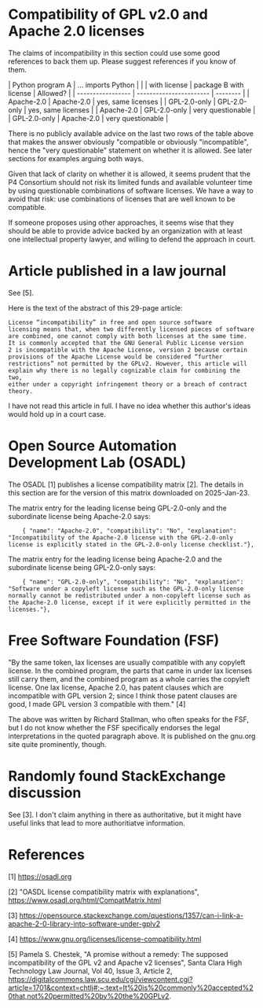 # Compatibility of GPL v2.0 and Apache 2.0 licenses

The claims of incompatibility in this section could use some good
references to back them up.  Please suggest references if you know of
them.

| Python program A  |  ... imports Python     |          |
| with license      |  package B with license | Allowed? |
| ----------------- | ----------------------- | -------- |
| Apache-2.0        | Apache-2.0              | yes, same licenses |
| GPL-2.0-only      | GPL-2.0-only            | yes, same licenses |
| Apache-2.0        | GPL-2.0-only            | very questionable |
| GPL-2.0-only      | Apache-2.0              | very questionable |


There is no publicly available advice on the last two rows of the
table above that makes the answer obviously "compatible or obviously
"incompatible", hence the "very questionable" statement on whether it
is allowed.  See later sections for examples arguing both ways.

Given that lack of clarity on whether it is allowed, it seems prudent
that the P4 Consortium should not risk its limited funds and available
volunteer time by using questionable combinations of software
licenses.  We have a way to avoid that risk: use combinations of
licenses that are well known to be compatible.

If someone proposes using other approaches, it seems wise that they
should be able to provide advice backed by an organization with at
least one intellectual property lawyer, and willing to defend the
approach in court.


# Article published in a law journal

See [5].

Here is the text of the abstract of this 29-page article:

    License “incompatibility” in free and open source software
    licensing means that, when two differently licensed pieces of software
    are combined, one cannot comply with both licenses at the same time.
    It is commonly accepted that the GNU General Public License version
    2 is incompatible with the Apache License, version 2 because certain
    provisions of the Apache License would be considered “further
    restrictions” not permitted by the GPLv2. However, this article will
    explain why there is no legally cognizable claim for combining the two,
    either under a copyright infringement theory or a breach of contract
    theory.

I have not read this article in full.  I have no idea whether this
author's ideas would hold up in a court case.


# Open Source Automation Development Lab (OSADL)

The OSADL [1] publishes a license compatibility matrix [2].  The
details in this section are for the version of this matrix downloaded
on 2025-Jan-23.

The matrix entry for the leading license being GPL-2.0-only and the
subordinate license being Apache-2.0 says:
```
    { "name": "Apache-2.0", "compatibility": "No", "explanation": "Incompatibility of the Apache-2.0 license with the GPL-2.0-only license is explicitly stated in the GPL-2.0-only license checklist."},
```

The matrix entry for the leading license being Apache-2.0 and the
subordinate license being GPL-2.0-only says:
```
    { "name": "GPL-2.0-only", "compatibility": "No", "explanation": "Software under a copyleft license such as the GPL-2.0-only license normally cannot be redistributed under a non-copyleft license such as the Apache-2.0 license, except if it were explicitly permitted in the licenses."},
```


# Free Software Foundation (FSF)

"By the same token, lax licenses are usually compatible with any
copyleft license. In the combined program, the parts that came in
under lax licenses still carry them, and the combined program as a
whole carries the copyleft license. One lax license, Apache 2.0, has
patent clauses which are incompatible with GPL version 2; since I
think those patent clauses are good, I made GPL version 3 compatible
with them." [4]

The above was written by Richard Stallman, who often speaks for the
FSF, but I do not know whether the FSF specifically endorses the legal
interpretations in the quoted paragraph above.  It is published on the
gnu.org site quite prominently, though.


# Randomly found StackExchange discussion

See [3].  I don't claim anything in there as authoritative, but it
might have useful links that lead to more authoritiatve information.


# References

[1] https://osadl.org

[2] "OASDL license compatibility matrix with explanations",
    https://www.osadl.org/html/CompatMatrix.html


[3] https://opensource.stackexchange.com/questions/1357/can-i-link-a-apache-2-0-library-into-software-under-gplv2

[4] https://www.gnu.org/licenses/license-compatibility.html

[5] Pamela S. Chestek, "A promise without a remedy: The supposed
    incompatibility of the GPL v2 and Apache v2 licenses", Santa Clara
    High Technology Law Journal, Vol 40, Issue 3, Article 2,
    https://digitalcommons.law.scu.edu/cgi/viewcontent.cgi?article=1701&context=chtlj#:~:text=It%20is%20commonly%20accepted%20that,not%20permitted%20by%20the%20GPLv2.
